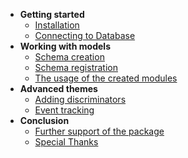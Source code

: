 * **Getting started**
    * [Installation](/?id=Installation)
    * [Connecting to Database](/?id=connecting-to-database)
* **Working with models**
    * [Schema creation](/?id=schema-creation)
    * [Schema registration](/?id=schema-registration)
    * [The usage of the created modules](/?id=the-usage-of-the-created-models)
* **Advanced themes**
  * [Adding discriminators](/?id=adding-the-discriminators)
  * [Event tracking](/?id=event-tracking)
* **Conclusion**
  * [Further support of the package](/?id=further-support-of-the-package)
  * [Special Thanks](/?id=special-thanks)
